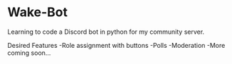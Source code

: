 # Wake-Bot
Learning to code a Discord bot in python for my community server.

Desired Features
-Role assignment with buttons
-Polls
-Moderation
-More coming soon...
